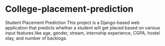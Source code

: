 # College-placement-prediction
 Student Placement Prediction  This project is a Django-based web application that predicts whether a student will get placed based on various input features like age, gender, stream, internship experience, CGPA, hostel stay, and number of backlogs.

